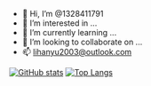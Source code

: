 - 👋 Hi, I’m @1328411791
- 👀 I’m interested in ...
- 🌱 I’m currently learning ...
- 💞️ I’m looking to collaborate on ...
- 📫 lihanyu2003@outlook.com

[![GitHub stats](https://github-readme-stats.vercel.app/api?username=1328411791&show_icons=true)](https://github.com/anuraghazra/github-readme-stats)
[![Top Langs](https://github-readme-stats.vercel.app/api/top-langs/?username=1328411791&langs_count=8&layout=compact)](https://github.com/anuraghazra/github-readme-stats)
<!---
1328411791/1328411791 is a ✨ special ✨ repository because its `README.md` (this file) appears on your GitHub profile.
You can click the Preview link to take a look at your changes.
--->
